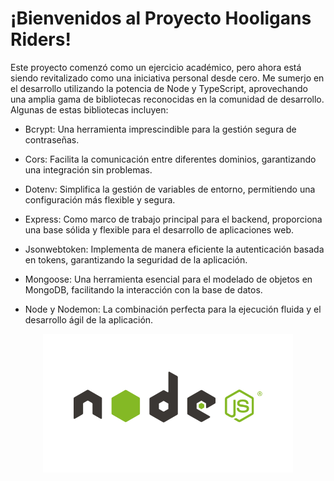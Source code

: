 # ¡Bienvenidos al Proyecto Hooligans Riders!


Este proyecto comenzó como un ejercicio académico, pero ahora está siendo revitalizado como una iniciativa personal desde cero. Me sumerjo en el desarrollo utilizando la potencia de Node y TypeScript, aprovechando una amplia gama de bibliotecas reconocidas en la comunidad de desarrollo. Algunas de estas bibliotecas incluyen:

* Bcrypt: Una herramienta imprescindible para la gestión segura de contraseñas.

* Cors: Facilita la comunicación entre diferentes dominios, garantizando una integración sin problemas.

* Dotenv: Simplifica la gestión de variables de entorno, permitiendo una configuración más flexible y segura.

* Express: Como marco de trabajo principal para el backend, proporciona una base sólida y flexible para el desarrollo de aplicaciones web.

* Jsonwebtoken: Implementa de manera eficiente la autenticación basada en tokens, garantizando la seguridad de la aplicación.

* Mongoose: Una herramienta esencial para el modelado de objetos en MongoDB, facilitando la interacción con la base de datos.

* Node y Nodemon: La combinación perfecta para la ejecución fluida y el desarrollo ágil de la aplicación.

<p align="center">
  <img src="./src/img/node.png" alt="Proyecto Restaurante Antes" width="400px">
</p>
